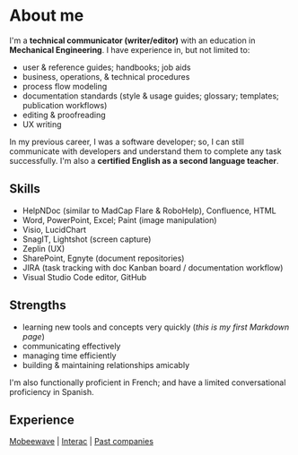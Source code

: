 # About me

I'm a **technical communicator (writer/editor)** with an education in **Mechanical Engineering**. I have experience in, but not limited to:
* user & reference guides; handbooks; job aids
* business, operations, & technical procedures
* process flow modeling
* documentation standards (style & usage guides; glossary; templates; publication workflows)
* editing & proofreading
* UX writing

In my previous career, I was a software developer; so, I can still communicate with developers and understand them to complete
any task successfully. I'm also a **certified English as a second language teacher**.

## Skills

* HelpNDoc (similar to MadCap Flare & RoboHelp), Confluence, HTML
* Word, PowerPoint, Excel; Paint (image manipulation)
* Visio, LucidChart
* SnagIT, Lightshot (screen capture)
* Zeplin (UX)
* SharePoint, Egnyte (document repositories)
* JIRA (task tracking with doc Kanban board / documentation workflow)
* Visual Studio Code editor, GitHub

## Strengths 
* learning new tools and concepts very quickly (_this is my first Markdown page_)
* communicating effectively
* managing time efficiently
* building & maintaining relationships amicably

I'm also functionally proficient in French; and have a limited conversational proficiency in Spanish.

## Experience
[Mobeewave](workhistory/mobeewave.md) | [Interac](workhistory/interac.md) | [Past companies](workhistory/past_companies.md)